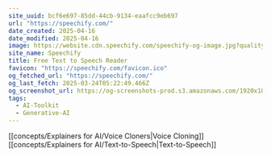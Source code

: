 ```yaml
---
site_uuid: bcf6e697-85dd-44cb-9134-eaafcc9eb697
url: "https://speechify.com/"
date_created: 2025-04-16
date_modified: 2025-04-16
image: https://website.cdn.speechify.com/speechify-og-image.jpg?quality=80
site_name: Speechify
title: Free Text to Speech Reader
favicon: "https://speechify.com/favicon.ico"
og_fetched_url: "https://speechify.com/"
og_last_fetch: 2025-03-24T05:22:49.466Z
og_screenshot_url: https://og-screenshots-prod.s3.amazonaws.com/1920x1080/80/false/932df6c7307afd8586b604eaad89f8d2491eddf7220f6f59f401c738eb714a84.jpeg
tags:
  - AI-Toolkit
  - Generative-AI
---
```


[[concepts/Explainers for AI/Voice Cloners|Voice Cloning]]
[[concepts/Explainers for AI/Text-to-Speech|Text-to-Speech]]

